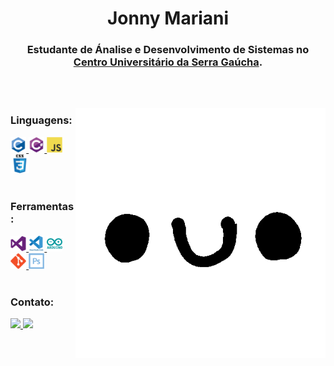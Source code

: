 <h1 align="center">Jonny Mariani</h1>
<h3 align="center">Estudante de Ánalise e Desenvolvimento de Sistemas no <a href="https://www.fsg.edu.br/"> Centro Universitário da Serra Gaúcha</a>.</h3>
<br><br>

<img src="https://github.com/jonnymariani/jonnymariani/blob/main/6.webp" min-width="400px" 
max-width="400px" width="400px" align="right" padding-top="250px" alt="Computador iuriCode">






<h3 align="left">Linguagens:</h3>

<div display="inline-block">

<a href="#" alt="C">
<img src="https://github.com/devicons/devicon/blob/master/icons/c/c-original.svg" width="5%" heigth="5%">
</a>

<a href="#" alt="C#">
<img src="https://github.com/devicons/devicon/blob/master/icons/csharp/csharp-original.svg" width="5%" heigth="5%">
</a>

<a href="#" alt="Javascript">
<img src="https://github.com/devicons/devicon/blob/master/icons/javascript/javascript-original.svg" width="5%" heigth="5%">
</a>

<a href="#" alt="CSS3">
<img src="https://github.com/devicons/devicon/blob/master/icons/css3/css3-original-wordmark.svg" width="6%" heigth="6%">
</a>

</div>
<br>


<h3 align="left">Ferramentas:</h3>

<div display="inline-block">

<a href="#" alt="Visual Studio">
<img src="https://github.com/devicons/devicon/blob/master/icons/visualstudio/visualstudio-plain.svg" width="5%" heigth="5%">
</a>

<a href="#" alt="VSCode">
<img src="https://github.com/devicons/devicon/blob/master/icons/vscode/vscode-original-wordmark.svg" width="5%" heigth="5%">
</a>

<a href="#" alt="Arduino IDE">
<img src="https://github.com/devicons/devicon/blob/master/icons/arduino/arduino-original-wordmark.svg" width="5%" heigth="5%">
</a>

<a href="#" alt="Git">
<img src="https://github.com/devicons/devicon/blob/master/icons/git/git-plain.svg" width="5%" heigth="5%">
</a>

<a href="#" alt="Photoshop">
<img src="https://github.com/devicons/devicon/blob/master/icons/photoshop/photoshop-line.svg" width="5%" heigth="5%">
</a>



</div>
<br>


<h3 align="left">Contato:</h3>

<p align="left">
  <a href="https://discordapp.com/users/SACR3D#2599" target="_blank" alt="Discord">
  <img src="https://img.shields.io/badge/Discord-0d1117?style=for-the-badge&logo=discord"/>
  </a>
  
  <a href="mailto: jonnymariani@hotmail.com" target="_blank" alt="E-mail">
  <img src="https://img.shields.io/badge/E--mail-0d1117?style=for-the-badge&logo=gmail"/>
  </a>
  

  
  

  
</p>  




